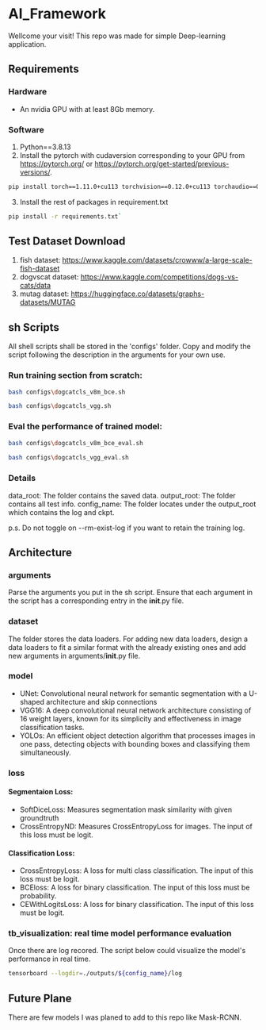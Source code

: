 # AI_Framework
Wellcome your visit!
This repo was made for simple Deep-learning application.

## Requirements
### Hardware
* An nvidia GPU with at least 8Gb memory.

### Software 
1. Python==3.8.13
2. Install the pytorch with cudaversion corresponding to your GPU from https://pytorch.org/ or https://pytorch.org/get-started/previous-versions/.
    
```sh
pip install torch==1.11.0+cu113 torchvision==0.12.0+cu113 torchaudio==0.11.0 --extra-index-url https://download.pytorch.org/whl/cu113`
```
3. Install the rest of packages in requirement.txt

```sh    
pip install -r requirements.txt`
```
## Test Dataset Download
1. fish dataset: https://www.kaggle.com/datasets/crowww/a-large-scale-fish-dataset
2. dogvscat dataset: https://www.kaggle.com/competitions/dogs-vs-cats/data
3. mutag dataset: https://huggingface.co/datasets/graphs-datasets/MUTAG

## sh Scripts
All shell scripts shall be stored in the 'configs' folder. Copy and modify the script following the description in the arguments for your own use.

### Run training section from scratch:
    
```sh    
bash configs\dogcatcls_v8m_bce.sh

bash configs\dogcatcls_vgg.sh
```  
    
### Eval the performance of trained model:
    
```sh    
bash configs\dogcatcls_v8m_bce_eval.sh
    
bash configs\dogcatcls_vgg_eval.sh
```

### Details
data_root: The folder contains the saved data.
output_root: The folder contains all test info.
config_name: The folder locates under the output_root which contains the log and ckpt.

p.s. Do not toggle on --rm-exist-log if you want to retain the training log.

## Architecture
### arguments
Parse the arguments you put in the sh script. Ensure that each argument in the script has a corresponding entry in the __init__.py file.

### dataset
The folder stores the data loaders. For adding new data loaders, design a data loaders to fit a similar format with the already existing ones and add new arguments in arguments/__init__.py file. 

### model
* UNet: Convolutional neural network for semantic segmentation with a U-shaped architecture and skip connections
* VGG16: A deep convolutional neural network architecture consisting of 16 weight layers, known for its simplicity and effectiveness in image classification tasks.
* YOLOs: An efficient object detection algorithm that processes images in one pass, detecting objects with bounding boxes and classifying them simultaneously.

### loss
#### Segmentaion Loss:
* SoftDiceLoss: Measures segmentation mask similarity with given groundtruth
* CrossEntropyND: Measures CrossEntropyLoss for images. The input of this loss must be logit.

#### Classification Loss:
* CrossEntropyLoss: A loss for multi class classification. The input of this loss must be logit.
* BCEloss: A loss for binary classification. The input of this loss must be probability.
* CEWithLogitsLoss: A loss for binary classification. The input of this loss must be logit.

### tb_visualization: real time model performance evaluation
Once there are log recored. The script below could visualize the model's performance in real time.

```sh 
tensorboard --logdir=./outputs/${config_name}/log
```
## Future Plane
There are few models I was planed to add to this repo like Mask-RCNN.
